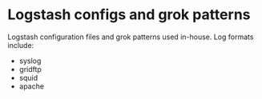 Logstash configs and grok patterns
==================================

Logstash configuration files and grok patterns used in-house. Log formats include:

* syslog
* gridftp
* squid
* apache
